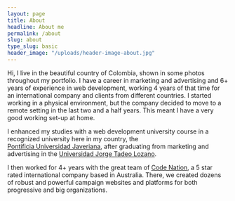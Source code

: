 ```yaml
---
layout: page
title: About
headline: About me
permalink: /about
slug: about
type_slug: basic
header_image: "/uploads/header-image-about.jpg"
---
```


Hi, I live in the beautiful country of Colombia, shown in some photos throughout my portfolio. I have a career in marketing and advertising and 6+ years of experience in web development, working 4 years of that time for an international company and clients from different countries. I started working in a physical environment, but the company decided to move to a remote setting in the last two and a half years. This meant I have a very good working set-up at home.

I enhanced my studies with a web development university course in a recognized university here in my country, the <a href="https://www.javeriana.edu.co/home" target="blank">Pontificia&nbsp;Universidad&nbsp;Javeriana</a>, after graduating from marketing and advertising in the <a href="https://www.utadeo.edu.co/es" target="blank">Universidad&nbsp;Jorge&nbsp;Tadeo&nbsp;Lozano</a>.

I then worked for 4+ years with the great team of <a href="https://www.codenation.com/" target="blank">Code&nbsp;Nation</a>, a 5 star rated international company based in Australia. There, we created dozens of robust and powerful campaign websites and platforms for both progressive and big organizations.<!--we had a couple of occations  where all the team could get together.-->